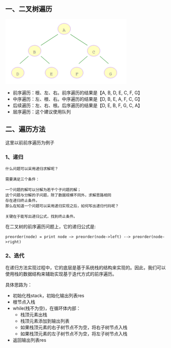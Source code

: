 ## 一、二叉树遍历

<img src="图片/tree.jpeg" alt="reduce合并文件" style="zoom:100%;" />

- 前序遍历：根、左、右。前序遍历的结果是【A, B, D, E, C, F, G】
- 中序遍历：左、根、右。中序遍历的结果是【D, B, E, A, F, C, G】
- 后续遍历：左、右、根。后序遍历的结果是【D, E, B, F, G, C, A】
- 层序遍历：这个建议使用队列



## 二、遍历方法

这里以前前序遍历为例子

### 1、递归

```
什么问题可以采用递归求解呢？

需要满足三个条件：

一个问题的解可以分解为若干个子问题的解；
这个问题与分解的子问题，除了数据规模不同外，求解思路相同
存在递归终止条件。
那么在知道一个问题可以采用递归实现之后，如何写出递归代码呢？

关键在于能写出递归公式，找到终止条件。
```

在二叉树的前序遍历问题上，它的递归公式是:

```
preorder(node) = print node —> preorder(node->left) --> preorder(node->right)
```

### 2、迭代

在递归方法实现过程中，它的底层是基于系统栈的结构来实现的。因此，我们可以使用栈的数据结构来辅助实现基于迭代方式的前序遍历。

具体思路为：

- 初始化栈stack，初始化输出列表res
- 根节点入栈
- while(栈不为空)，在循环体内部：
  - 栈顶元素出栈
  - 栈顶元素添加到输出列表
  - 如果栈顶元素的右子树节点不为空，将右子树节点入栈
  - 如果栈顶元素的左子树节点不为空，将左子树节点入栈
- 返回输出列表res